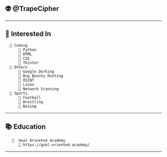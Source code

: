 ## 👽 @TrapeCipher

 ----------------------
## 👀 Interested In
      📁 Coding
          📝 Python
          📝 HTML
          📝 CSS
          📝 Tkinter
      📁 Others
          📝 Google Dorking
          📝 Bug Bounty Hunting
          📝 OSINT
          📝 Linux
          📝 Network Scanning
      📁 Sports 
          📝 Football
          📝 Wrestling 
          📝 Boxing
 ----------------------
 ##  📚 Education
       📁  Goal Orineted Academy 
          📝 https://goal-oriented.academy/
 ----------------------

<!---
TrapeCipher/TrapeCipher is a ✨ special ✨ repository because its `README.md` (this file) appears on your GitHub profile.
You can click the Preview link to take a look at your changes.
--->
